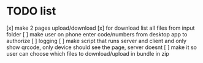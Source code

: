 # TODO list

[x] make 2 pages upload/download
[x] for download list all files from input folder
[ ] make user on phone enter code/numbers from desktop app to authorize
[ ] logging
[ ] make script that runs server and client and only show qrcode, only
device should see the page, server doesnt
[ ] make it so user can choose which files to download/upload in bundle in zip
